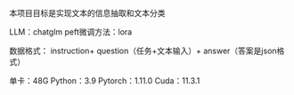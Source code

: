 本项目目标是实现文本的信息抽取和文本分类

LLM：chatglm
peft微调方法：lora

数据格式：
instruction+ question（任务+文本输入）+ answer（答案是json格式）

单卡：48G
Python：3.9
Pytorch：1.11.0
Cuda：11.3.1